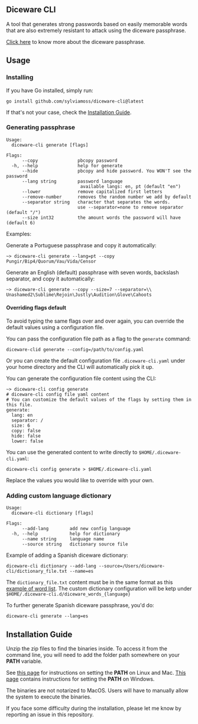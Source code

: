 ## Diceware CLI
A tool that generates strong passwords based on easily memorable words that are also extremely resistant to attack using the diceware passphrase.

[Click here](http://world.std.com/~reinhold/diceware.html) to know more about the diceware passphrase.

## Usage

### Installing 
If you have Go installed, simply run: 
```shell
go install github.com/sylviamoss/diceware-cli@latest
```

If that's not your case, check the [Installation Guide](#installation-Guide). 

### Generating passphrase
```shell
Usage:
  diceware-cli generate [flags]

Flags:
      --copy               pbcopy password
  -h, --help               help for generate
      --hide               pbcopy and hide password. You WON'T see the password
      --lang string        password language
                            available langs: en, pt (default "en")
      --lower              remove capitalized first letters
      --remove-number      removes the random number we add by default
      --separator string   character that separates the words.
                           use --separator=none to remove separator (default "/")
      --size int32         the amount words the password will have (default 6)
```

Examples: 

Generate a Portuguese passphrase and copy it automatically: 
```shell
~> diceware-cli generate --lang=pt --copy
Pungir/Bip4/Quorum/Vau/Vida/Censor
```

Generate an English (default) passphrase with seven words, backslash separator, and copy it automatically: 
```shell
~> diceware-cli generate --copy --size=7 --separator=\\
Unashamed2\Sublime\Rejoin\Justly\Audition\Glove\Cahoots
```

#### Overriding flags default 

To avoid typing the same flags over and over again, you can override the default values using a configuration file.    

You can pass the configuration file path as a flag to the `generate` command:
```shell
diceware-clid generate --config=/path/to/config.yaml
```

Or you can create the default configuration file `.diceware-cli.yaml` under your home directory and the CLI will automatically pick it up.

You can generate the configuration file content using the CLI: 
```shell
~> diceware-cli config generate
# diceware-cli config file yaml content
# You can customize the default values of the flags by setting them in this file.
generate:
  lang: en
  separator: /
  size: 6
  copy: false
  hide: false
  lower: false
```

You can use the generated content to write directly to `$HOME/.diceware-cli.yaml`:
```shell
diceware-cli config generate > $HOME/.diceware-cli.yaml
```

Replace the values you would like to override with your own.


### Adding custom language dictionary

```shell
Usage:
  diceware-cli dictionary [flags]

Flags:
      --add-lang        add new config language
  -h, --help            help for dictionary
      --name string     language name
      --source string   dictionary source file
```

Example of adding a Spanish diceware dictionary:
```shell
diceware-cli dictionary --add-lang --source=/Users/diceware-cli/dictionary_file.txt --name=es
``` 

The `dictionary_file.txt` content must be in the same format as this [example of word list](https://www.eff.org/files/2016/07/18/eff_large_wordlist.txt). 
The custom dictionary configuration will be ketp under `$HOME/.diceware-cli.d/diceware_words_{language}`

To further generate Spanish diceware passphrase, you'd do: 
```shell
diceware-cli generate --lang=es
``` 

## Installation Guide

Unzip the zip files to find the binaries inside. To access it from the command line, you will need to add the folder path somewhere on your **PATH** variable. 

See [this page](https://stackoverflow.com/questions/14637979/how-to-permanently-set-path-on-linux-unix) for instructions on setting the **PATH** on Linux and Mac. [This page](https://stackoverflow.com/questions/1618280/where-can-i-set-path-to-make-exe-on-windows) contains instructions for setting the **PATH** on Windows.

The binaries are not notarized to MacOS. Users will have to manually allow the system to execute the binaries.

If you face some difficulty during the installation, please let me know by reporting an issue in this repository.

